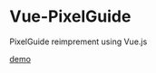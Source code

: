 # Vue-PixelGuide
PixelGuide reimprement using Vue.js

[demo](https://nakajmg.github.io/Vue-PixelGuide/demo/)
